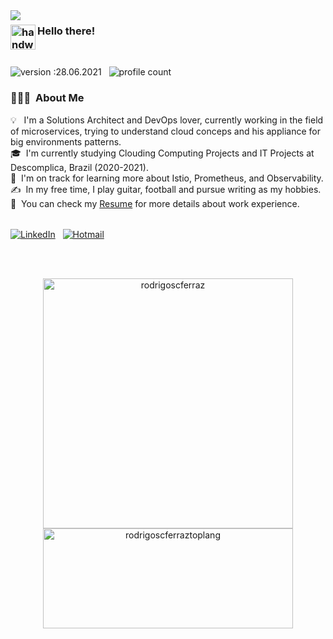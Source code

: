 <img align="left" src="https://media.giphy.com/media/EE2w3QhJ1kpEBhMPbF/giphy.gif" />

### <img alt="handwavegif" src="https://user-images.githubusercontent.com/39513876/112366216-8cfe7400-8cfe-11eb-8116-7d3dbae20e97.gif" width='40' align="left"/> Hello there! 
<br>


![version :28.06.2021](https://img.shields.io/badge/version-25.03.2021-informational) &nbsp;
![profile count](https://komarev.com/ghpvc/?username=rodrigoscferraz&color=red)&nbsp;


### 👨🏻‍💻 &nbsp;About Me

💡 &nbsp; I'm a Solutions Architect and DevOps lover, currently working in the field of microservices, trying to understand cloud conceps and his appliance for big environments
patterns.\
🎓 &nbsp;I'm currently studying Clouding Computing Projects and IT Projects at Descomplica, Brazil (2020-2021).\
🌱 &nbsp;I'm on track for learning more about Istio, Prometheus, and Observability.\
✍️ &nbsp;In my free time, I play guitar, football and pursue writing as my hobbies.\
📄 &nbsp;You can check my [Resume](https://1drv.ms/b/s!AhC8ZgbgS2pb_WnAA0UQUP8-Ggny?e=sa1meS) for more details about work experience.
<br><br>


<a href="https://www.linkedin.com/in/rodrigo-ferraz-499b9771/"><img align="center" alt="LinkedIn" src="https://img.shields.io/badge/linkedin%20-%230077B5.svg?&style=flat&logo=linkedin&logoColor=white"/></a> &nbsp;
<a href="mailto:rodrigoferrazsc@hotmail.com"><img align="center" alt="Hotmail" src="https://img.shields.io/badge/hotmail%20-%230077B5.svg?style=flat&logo=windows&logoColor=white" /></a> &nbsp;


<br><br>
<p align="center"> <img width="400px" src="https://github-readme-stats.vercel.app/api?username=rodrigoscferraz&show_icons=true&theme=gotham" alt="rodrigoscferraz" />
  <img width="400px" height="160px" src="https://github-readme-stats.vercel.app/api/top-langs/?username=rodrigoscferraz&layout=compact&theme=gotham" alt="rodrigoscferraztoplang" />

  
